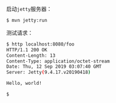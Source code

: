 启动`jetty`服务器：

```bash
$ mvn jetty:run
```

测试请求：

```bash
$ http localhost:8080/foo
HTTP/1.1 200 OK
Content-Length: 13
Content-Type: application/octet-stream
Date: Thu, 12 Sep 2019 03:07:40 GMT
Server: Jetty(9.4.17.v20190418)

Hello, world!

$
```
